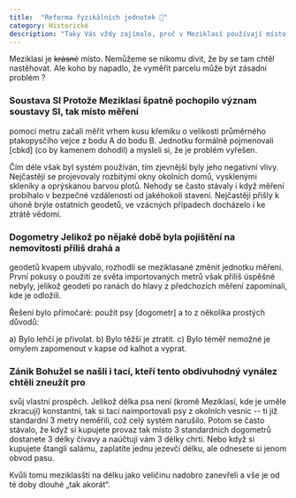 ```yaml
---
title:  "Reforma fyzikálních jednotek 📐"
category: Historické
description: "Taky Vás vždy zajímalo, proč v Meziklasí používají místo pravítka psy ? Nebo se (nedej bože) plánujete do Meziklasí nastěhovat ? Potom je tento článek přímo pro Vás!" 
---
```


Meziklasí je ~~krásné~~ místo. Nemůžeme se nikomu divit, že by se tam chtěl nastěhovat.
Ale koho by napadlo, že vyměřit parcelu může být zásadní problém ?

### Soustava SI Protože Meziklasí špatně pochopilo význam soustavy SI, tak místo měření
pomocí metru začali měřit vrhem kusu křemíku o velikosti průměrného ptakopysčího vejce z
bodu A do bodu B. Jednotku formálně pojmenovali [cbkd] (co by kamenem dohodil) a mysleli
si, že je problém vyřešen.

Čím déle však byl systém používán, tím zjevnější byly jeho negativní vlivy. Nejčastěji
se projevovaly rozbitými okny okolních domů, vysklenými skleníky a oprýskanou barvou
plotů. Nehody se často stávaly i když měření probíhalo v bezpečné vzdálenosti od
jakéhokoli stavení. Nejčastěji přišly k úhoně brýle ostatních geodetů, ve vzácných
případech docházelo i ke ztrátě vědomí.

### Dogometry Jelikož po nějaké době byla pojištění na nemovitosti příliš drahá a
geodetů kvapem ubývalo, rozhodli se meziklasané změnit jednotku měření. První pokusy o
použiti ze světa importovaných metrů však příliš úspěšné nebyly, jelikož geodeti po
ranách do hlavy z předchozích měření zapomínali, kde je odložili.

Řešení bylo přímočaré: použít psy [dogometr] a to z několika prostých důvodů:

a) Bylo lehčí je přivolat.  b) Bylo těžší je ztratit.  c) Bylo téměř nemožné je omylem
zapomenout v kapse od kalhot a vyprat.  

### Zánik Bohužel se našli i tací, kteří tento obdivuhodný vynález chtěli zneužít pro
svůj vlastní prospěch. Jelikož délka psa není (kromě Meziklasí, kde je uměle zkracují)
konstantní, tak si tací naimportovali psy z okolních vesnic -- ti již standardní 3 metry
neměřili, což celý systém narušilo. Potom se často stávalo, že když si kupujete provaz
tak místo 3 standardních dogometrů dostanete 3 délky čivavy a naúčtují vám 3 délky
chrtí. Nebo když si kupujete štangli salámu, zaplatíte jednu jezevčí délku, ale odnesete
si jenom obvod pasu.

Kvůli tomu meziklasští na délku jako veličinu nadobro zanevřeli a vše je od té doby
dlouhé „tak akorát“.
